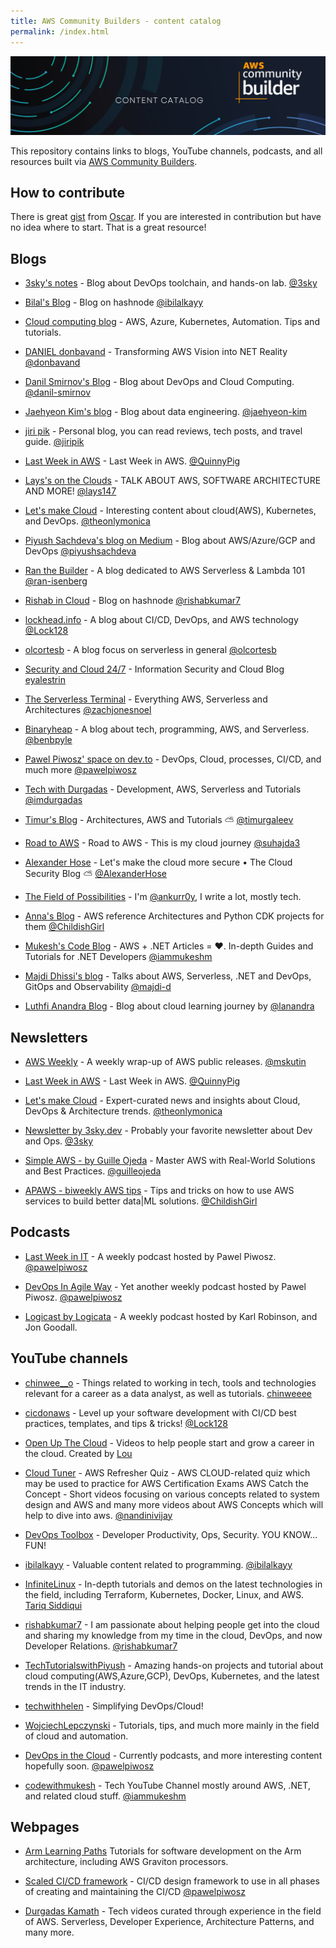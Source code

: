 ```yaml
---
title: AWS Community Builders - content catalog
permalink: /index.html
---
```


![cb-logo](./Logo.png)

This repository contains links to blogs,
YouTube channels, podcasts, and all
resources built via
[AWS Community Builders](https://aws.amazon.com/developer/community/community-builders/).

## How to contribute

There is great [gist](https://gist.github.com/olcortesb/788310f20d5191da4880e17544b5db22)
from [Oscar](https://github.com/olcortesb). If you are interested in contribution
but have no idea where to start. That is a great resource!

## Blogs

- [3sky's notes](https://blog.3sky.dev) -
Blog about DevOps toolchain, and hands-on lab. [@3sky](https://github.com/3sky)

- [Bilal's Blog](https://ibilalkayy.hashnode.dev) -
Blog on hashnode [@ibilalkayy](https://github.com/ibilalkayy)

- [Cloud computing blog](https://lepczynski.it/en/) -
AWS, Azure, Kubernetes, Automation. Tips and tutorials.  

- [DANIEL donbavand](https://danieldonbavand.com) -
Transforming AWS Vision into NET Reality [@donbavand](https://github.com/donbavand)

- [Danil Smirnov's Blog](https://blog.smirnov.la/) -
Blog about DevOps and Cloud Computing.
[@danil-smirnov](https://github.com/danil-smirnov)

- [Jaehyeon Kim's blog](https://jaehyeon.me) -
Blog about data engineering. [@jaehyeon-kim](https://github.com/jaehyeon-kim)

- [jiri pik](https://jiripik.com/blog/) -
Personal blog, you can read reviews,
tech posts, and travel guide. [@jiripik](https://github.com/jiripik)

- [Last Week in AWS](https://www.lastweekinaws.com/blog/) -
Last Week in AWS. [@QuinnyPig](https://github.com/QuinnyPig)

- [Lays's on the Clouds](https://lays147.substack.com) -
TALK ABOUT AWS, SOFTWARE ARCHITECTURE AND MORE! [@lays147](https://github.com/lays147)

- [Let's make Cloud](https://letsmake.cloud/) -
Interesting content about cloud(AWS),
Kubernetes, and DevOps. [@theonlymonica](https://github.com/theonlymonica)

- [Piyush Sachdeva's blog on Medium](https://medium.com/@piyush.sachdeva055) -
Blog about AWS/Azure/GCP and DevOps [@piyushsachdeva](https://github.com/piyushsachdeva)

- [Ran the Builder](https://www.ranthebuilder.cloud) -
A blog dedicated to AWS Serverless & Lambda 101 [@ran-isenberg](https://github.com/ran-isenberg)

- [Rishab in Cloud](https://blog.rishabkumar.com) -
Blog on hashnode [@rishabkumar7](https://github.com/rishabkumar7)

- [lockhead.info](https://lockhead.info) -
A blog about CI/CD, DevOps, and AWS technology [@Lock128](https://github.com/Lock128)

- [olcortesb](https://olcortesb.hashnode.dev/) -
A blog focus on serverless in general  [@olcortesb](https://github.com/olcortesb)

- [Security and Cloud 24/7](https://security-24-7.com) -
Information Security and Cloud Blog
[eyalestrin](https://github.com/eyalestrin)

- [The Serverless Terminal](https://www.theserverlessterminal.com/) -
Everything AWS, Serverless and Architectures [@zachjonesnoel](https://github.com/zachjonesnoel)

- [Binaryheap](https://binaryheap.com) -
A blog about tech, programming, AWS, and Serverless.
[@benbpyle](https://github.com/benbpyle)

- [Pawel Piwosz' space on dev.to](https://dev.to/pawelpiwosz) -
DevOps, Cloud, processes, CI/CD, and much more [@pawelpiwosz](https://github.com/pawelpiwosz)

- [Tech with Durgadas](https://tech.durgadas.in/) -
Development, AWS, Serverless and Tutorials [@imdurgadas](https://github.com/imdurgadas)

- [Timur's Blog](https://tgaleev.com/) -
Architectures, AWS and Tutorials ⛅ [@timurgaleev](https://github.com/timurgaleev)

- [Road to AWS](https://roadtoaws.com/) -
Road to AWS - This is my cloud journey
[@suhajda3](https://github.com/suhajda3)

- [Alexander Hose](https://alexanderhose.com/) -
Let's make the cloud more secure • The Cloud Security Blog ⛅ [@AlexanderHose](https://github.com/AlexanderHose)

- [The Field of Possibilities](https://ankurr.substack.com/) -
I'm [@ankurr0y](https://github.com/ankurr0y/), I write a lot, mostly tech.

- [Anna's Blog](https://medium.com/@annpastushko/) -
AWS reference Architectures and Python CDK projects for them
[@ChildishGirl](https://github.com/ChildishGirl)  

- [Mukesh's Code Blog](https://codewithmukesh.com/blog/category/aws/) -
AWS + .NET Articles = ❤️. In-depth Guides and Tutorials for .NET Developers
[@iammukeshm](https://github.com/iammukeshm)  

- [Majdi Dhissi's blog](https://medium.com/@majdid) -
Talks about AWS, Serverless, .NET and DevOps, GitOps and Observability
[@majdi-d](https://github.com/majdi-d)

- [Luthfi Anandra Blog](https://blogluthfi.ludesdeveloper.com/) -
Blog about cloud learning journey by [@lanandra](https://github.com/lanandra)

## Newsletters

- [AWS Weekly](https://awsweekly.info) -
A weekly wrap-up of AWS public releases. [@mskutin](https://github.com/mskutin)

- [Last Week in AWS](https://www.lastweekinaws.com/newsletter) -
Last Week in AWS. [@QuinnyPig](https://github.com/QuinnyPig)

- [Let's make Cloud](https://letsmakecloud.beehiiv.com) -
Expert-curated news and insights about Cloud,
DevOps & Architecture trends. [@theonlymonica](https://github.com/theonlymonica)

- [Newsletter by 3sky.dev](https://newsletter.3sky.dev) -
Probably your favorite newsletter about Dev and Ops. [@3sky](https://github.com/3sky)

- [Simple AWS - by Guille Ojeda](https://www.simpleaws.dev) -
Master AWS with Real-World Solutions and Best Practices.
[@guilleojeda](https://github.com/guilleojeda)

- [APAWS - biweekly AWS tips](https://annpastushko.substack.com) -
Tips and tricks on how to use AWS services to build better data|ML solutions.
[@ChildishGirl](https://github.com/ChildishGirl)

## Podcasts

- [Last Week in IT](https://rss.com/podcasts/lastweekinit/) -
A weekly podcast hosted by Pawel Piwosz.
[@pawelpiwosz](https://github.com/pawelpiwosz)

- [DevOps In Agile Way](https://rss.com/podcasts/devopsinagileway/) -
Yet another weekly podcast hosted by Pawel Piwosz.
[@pawelpiwosz](https://github.com/pawelpiwosz)

- [Logicast by Logicata](https://logicastvideo.podbean.com) -
A weekly podcast hosted by Karl Robinson, and Jon Goodall.

## YouTube channels

- [chinwee__o](https://www.youtube.com/@chinwee__o) -
Things related to working in tech,
tools and technologies relevant for a
career as a data analyst, as well as tutorials.
[chinweeee](https://github.com/chinweeee)

- [cicdonaws](https://www.youtube.com/@cicdonaws/) -
Level up your software development with CI/CD
best practices, templates, and tips & tricks! [@Lock128](https://github.com/Lock128)

- [Open Up The Cloud](https://www.youtube.com/c/OpenUpTheCloud) -
Videos to help people start and grow a career in the cloud.
Created by [Lou](https://twitter.com/loujaybee)

- [Cloud Tuner](https://www.youtube.com/@cloudtuner) -
AWS Refresher Quiz - AWS CLOUD-related quiz which
may be used to practice for AWS Certification Exams
AWS Catch the Concept - Short videos focusing
on various concepts related to system design and AWS
and many more videos about AWS Concepts which will
help to dive into aws. [@nandinivijay](https://github.com/nandinivijay)

- [DevOps Toolbox](https://www.youtube.com/@devopstoolbox) -
Developer Productivity, Ops, Security. YOU KNOW... FUN!

- [ibilalkayy](https://www.youtube.com/@ibilalkayy) -
Valuable content related to programming. [@ibilalkayy](https://github.com/ibilalkayy)

- [InfiniteLinux](https://www.youtube.com/@InfiniteLinux) -
In-depth tutorials and demos on the latest
technologies in the field, including Terraform,
Kubernetes, Docker, Linux, and AWS.
[Tariq Siddiqui](https://www.linkedin.com/in/tariqsiddiqui/)

- [rishabkumar7](https://www.youtube.com/@rishabkumar7) -
I am passionate about helping people get
into the cloud and sharing my knowledge from my
time in the cloud, DevOps, and now Developer Relations.
[@rishabkumar7](https://github.com/rishabkumar7)

- [TechTutorialswithPiyush](https://www.youtube.com/@TechTutorialswithPiyush) -
Amazing hands-on projects and tutorial about cloud computing(AWS,Azure,GCP),
DevOps, Kubernetes, and the latest trends in the IT industry.

- [techwithhelen](https://www.youtube.com/@techwithhelen) - Simplifying DevOps/Cloud!

- [WojciechLepczynski](https://www.youtube.com/@WojciechLepczynski) -
Tutorials, tips, and much more mainly in the
field of cloud and automation.

- [DevOps in the Cloud](https://www.youtube.com/@devopsinagileway) -
Currently podcasts, and more interesting content hopefully soon.
[@pawelpiwosz](https://github.com/pawelpiwosz)

- [codewithmukesh](https://codewithmukesh.com/youtube) -
Tech YouTube Channel mostly around AWS, .NET, and related cloud stuff.
[@iammukeshm](https://github.com/iammukeshm)

## Webpages

- [Arm Learning Paths](https://learn.arm.com)
Tutorials for software development on the Arm architecture,
including AWS Graviton processors.

- [Scaled CI/CD framework](https://www.cicd.run/) -
CI/CD design framework to use in all phases of creating and maintaining the CI/CD
[@pawelpiwosz](https://github.com/pawelpiwosz)

- [Durgadas Kamath](https://www.youtube.com/@durgadaskamath) -
Tech videos curated through experience in the field of AWS.
Serverless, Developer Experience, Architecture Patterns, and many more.
